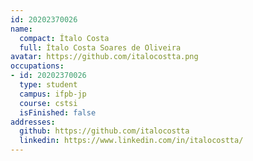 ```yaml
---
id: 20202370026
name:
  compact: Ítalo Costa
  full: Ítalo Costa Soares de Oliveira
avatar: https://github.com/italocostta.png
occupations:
- id: 20202370026
  type: student
  campus: ifpb-jp
  course: cstsi
  isFinished: false
addresses:
  github: https://github.com/italocostta
  linkedin: https://www.linkedin.com/in/italocostta/
---
```

